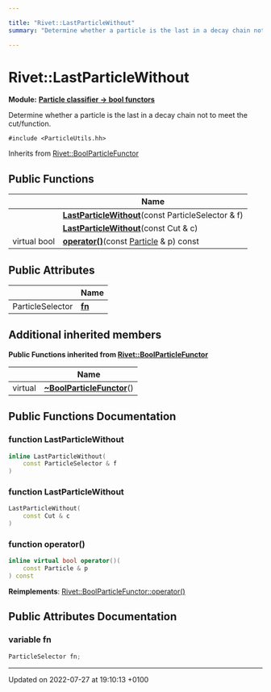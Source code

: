 ```yaml
---

title: "Rivet::LastParticleWithout"
summary: "Determine whether a particle is the last in a decay chain not to meet the cut/function. "

---
```


# Rivet::LastParticleWithout

**Module:** **[Particle classifier -> bool functors](http://example.org/modules/group__particleutils__p2bool/)**



Determine whether a particle is the last in a decay chain not to meet the cut/function. 


`#include <ParticleUtils.hh>`

Inherits from [Rivet::BoolParticleFunctor](http://example.org/classes/structrivet_1_1boolparticlefunctor/)

## Public Functions

|                | Name           |
| -------------- | -------------- |
| | **[LastParticleWithout](http://example.org/classes/structrivet_1_1lastparticlewithout/#function-lastparticlewithout)**(const ParticleSelector & f) |
| | **[LastParticleWithout](http://example.org/classes/structrivet_1_1lastparticlewithout/#function-lastparticlewithout)**(const Cut & c) |
| virtual bool | **[operator()](http://example.org/classes/structrivet_1_1lastparticlewithout/#function-operator())**(const <a href="http://example.org/classes/classrivet_1_1particle/">Particle</a> & p) const |

## Public Attributes

|                | Name           |
| -------------- | -------------- |
| ParticleSelector | **[fn](http://example.org/classes/structrivet_1_1lastparticlewithout/#variable-fn)**  |

## Additional inherited members

**Public Functions inherited from [Rivet::BoolParticleFunctor](http://example.org/classes/structrivet_1_1boolparticlefunctor/)**

|                | Name           |
| -------------- | -------------- |
| virtual | **[~BoolParticleFunctor](http://example.org/classes/structrivet_1_1boolparticlefunctor/#function-~boolparticlefunctor)**() |


## Public Functions Documentation

### function LastParticleWithout

```cpp
inline LastParticleWithout(
    const ParticleSelector & f
)
```


### function LastParticleWithout

```cpp
LastParticleWithout(
    const Cut & c
)
```


### function operator()

```cpp
inline virtual bool operator()(
    const Particle & p
) const
```


**Reimplements**: [Rivet::BoolParticleFunctor::operator()](http://example.org/classes/structrivet_1_1boolparticlefunctor/#function-operator())


## Public Attributes Documentation

### variable fn

```cpp
ParticleSelector fn;
```


-------------------------------

Updated on 2022-07-27 at 19:10:13 +0100